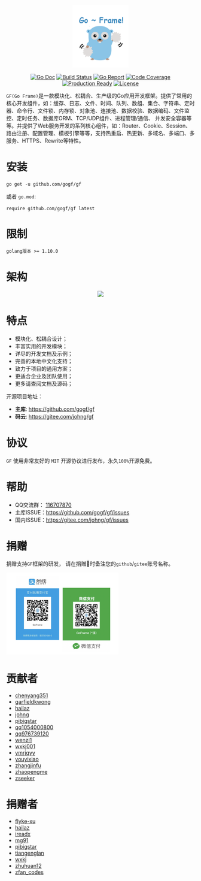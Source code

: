 <div align=center>
<img src="cover.png" width="150"/>

[![Go Doc](https://godoc.org/github.com/gogf/gf?status.svg)](https://godoc.org/github.com/gogf/gf) 
[![Build Status](https://travis-ci.org/gogf/gf.svg?branch=master)](https://travis-ci.org/gogf/gf) 
[![Go Report](https://goreportcard.com/badge/github.com/gogf/gf)](https://goreportcard.com/report/github.com/gogf/gf) 
[![Code Coverage](https://codecov.io/gh/gogf/gf/branch/master/graph/badge.svg)](https://codecov.io/gh/gogf/gf/branch/master)
[![Production Ready](https://img.shields.io/badge/production-ready-blue.svg)](https://github.com/gogf/gf)
[![License](https://img.shields.io/github/license/gogf/gf.svg?style=flat)](https://github.com/gogf/gf)



</div>

`GF(Go Frame)`是一款模块化、松耦合、生产级的Go应用开发框架。提供了常用的核心开发组件，如：缓存、日志、文件、时间、队列、数组、集合、字符串、定时器、命令行、文件锁、内存锁、对象池、连接池、数据校验、数据编码、文件监控、定时任务、数据库ORM、TCP/UDP组件、进程管理/通信、
并发安全容器等等。并提供了Web服务开发的系列核心组件，如：Router、Cookie、Session、路由注册、配置管理、模板引擎等等，支持热重启、热更新、多域名、多端口、多服务、HTTPS、Rewrite等特性。


# 安装
```html
go get -u github.com/gogf/gf
```
或者
`go.mod`:
```
require github.com/gogf/gf latest
```

# 限制
```html
golang版本 >= 1.10.0
```

# 架构
<div align=center>
<img src="https://gfer.me/images/arch.png"/>
</div>

# 特点
* 模块化、松耦合设计；
* 丰富实用的开发模块；
* 详尽的开发文档及示例；
* 完善的本地中文化支持；
* 致力于项目的通用方案；
* 更适合企业及团队使用；
* 更多请查阅文档及源码；

开源项目地址：
- **主库**: https://github.com/gogf/gf 
- **码云**: https://gitee.com/johng/gf 


# 协议

`GF` 使用非常友好的 `MIT` 开源协议进行发布，永久`100%`开源免费。

# 帮助
- QQ交流群： [116707870](//shang.qq.com/wpa/qunwpa?idkey=195f91eceeb5d7fa76009b7cd5a4641f70bf4897b7f5a520635eb26ff17adfe7)
- 主库ISSUE：https://github.com/gogf/gf/issues
- 国内ISSUE：https://gitee.com/johng/gf/issues

# 捐赠

捐赠支持`GF`框架的研发，
请在捐赠时备注您的`github`/`gitee`账号名称。

<a href="/images/donate.png" target="_blank">
<img src="images/donate.png" width="300"/>
</a>



# 贡献者

- [chenyang351](https://github.com/chenyang351)
- [garfieldkwong](https://gitee.com/garfieldkwong)
- [hailaz](https://gitee.com/hailaz)
- [johng](https://gitee.com/johng)
- [pibigstar](https://github.com/pibigstar)
- [qq1054000800](https://gitee.com/qq1054000800)
- [qq976739120](https://github.com/qq976739120)
- [wenzi1](https://gitee.com/wenzi1)
- [wxkj001](https://github.com/wxkj001)
- [ymrjqyy](https://gitee.com/ymrjqyy)
- [youyixiao](https://github.com/youyixiao)
- [zhangjinfu](https://gitee.com/zhangjinfu)
- [zhaopengme](https://github.com/zhaopengme)
- [zseeker](https://gitee.com/zseeker)

# 捐赠者

- [flyke-xu](https://gitee.com/flyke-xu)
- [hailaz](https://gitee.com/hailaz)
- [ireadx](https://github.com/ireadx)
- [mg91](https://gitee.com/mg91)
- [pibigstar](https://github.com/pibigstar)
- [tiangenglan](https://gitee.com/tiangenglan)
- [wxkj](https://gitee.com/wxkj)
- [zhuhuan12](https://gitee.com/zhuhuan12)
- [zfan_codes](https://gitee.com/zfan_codes)

